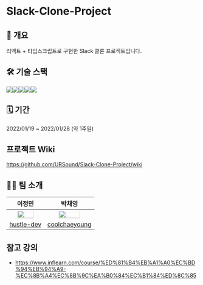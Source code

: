 # Slack-Clone-Project

## 📄 개요

리액트 + 타입스크립트로 구현한 Slack 클론 프로젝트입니다.

## 🛠 기술 스택

  <img src="https://img.shields.io/badge/React-20232a?style=for-the-badge&logo=React&logoColor=#5bccea"/><img src="https://img.shields.io/badge/Typescript-3178C6?style=for-the-badge&logo=Typescript&logoColor=white"/><img src="https://img.shields.io/badge/Socket.IO-18191A?style=for-the-badge&logo=Socket.io&logoColor=white"/><img src="https://img.shields.io/badge/Emotion-D36AC2?style=for-the-badge&logoColor=f776AB"/><img src="https://img.shields.io/badge/SWR-121212?style=for-the-badge&logo=Emotion&logoColor=white"/>

## 🗓 기간

2022/01/19 ~ 2022/01/28 (약 1주일)

## 프로젝트 Wiki

https://github.com/URSound/Slack-Clone-Project/wiki

## 👋🏻 팀 소개

|                                  이정민                                  |                                   박채영                                    |
| :----------------------------------------------------------------------: | :-------------------------------------------------------------------------: |
| <img src="https://avatars.githubusercontent.com/hustle-dev" width="70%"> | <img src="https://avatars.githubusercontent.com/coolchaeyoung" width="70%"> |
|               [hustle-dev](https://github.com/hustle-dev)                |              [coolchaeyoung](https://github.com/coolchaeyoung)              |

## 참고 강의

- https://www.inflearn.com/course/%ED%81%B4%EB%A1%A0%EC%BD%94%EB%94%A9-%EC%8B%A4%EC%8B%9C%EA%B0%84%EC%B1%84%ED%8C%85
